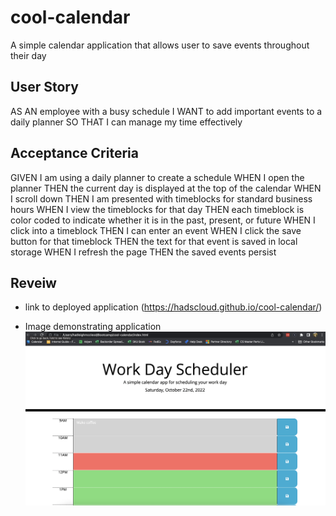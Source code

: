 # cool-calendar
A simple calendar application that allows user to save events throughout their day

## User Story
AS AN employee with a busy schedule
I WANT to add important events to a daily planner
SO THAT I can manage my time effectively

## Acceptance Criteria 
GIVEN I am using a daily planner to create a schedule
WHEN I open the planner
THEN the current day is displayed at the top of the calendar
WHEN I scroll down
THEN I am presented with timeblocks for standard business hours
WHEN I view the timeblocks for that day
THEN each timeblock is color coded to indicate whether it is in the past, present, or future
WHEN I click into a timeblock
THEN I can enter an event
WHEN I click the save button for that timeblock
THEN the text for that event is saved in local storage
WHEN I refresh the page
THEN the saved events persist

## Reveiw 
- link to deployed application (https://hadscloud.github.io/cool-calendar/)

- Image demonstrating application 
![Photo of Planner](./images/cool-calendar-pic.png)